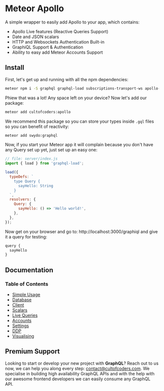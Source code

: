 # Meteor Apollo

A simple wrapper to easily add Apollo to your app, which contains:

* Apollo Live features (Reactive Queries Support)
* Date and JSON scalars
* HTTP and Websockets Authentication Built-in
* GraphiQL Support & Authentication
* Ability to easy add Meteor Accounts Support

## Install

First, let's get up and running with all the npm dependencies:

```bash
meteor npm i -S graphql graphql-load subscriptions-transport-ws apollo-live-server apollo-live-client apollo-client apollo-cache-inmemory apollo-link apollo-link-http apollo-link-ws express apollo-server-express uuid graphql-subscriptions body-parser graphql-tools graphql-type-json
```

Phiew that was a lot! Any space left on your device? Now let's add our package:

```bash
meteor add cultofcoders:apollo
```

We recommend this package so you can store your types inside `.gql` files so you can benefit of reactivity:

```bash
meteor add swydo:graphql
```

Now, if you start your Meteor app it will complain because you don't have any Query set up yet, just set up an easy one:

```js
// file: server/index.js
import { load } from 'graphql-load';

load({
  typeDefs: `
    type Query {
      sayHello: String
    }
  `,
  resolvers: {
    Query: {
      sayHello: () => 'Hello world!',
    },
  },
});
```

Now get on your browser and go to: http://localhost:3000/graphiql and give it a query for testing:

```js
query {
  sayHello
}
```

## Documentation

### Table of Contents

* [Simple Usage](docs/sample.md)
* [Database](docs/db.md)
* [Client](docs/client.md)
* [Scalars](docs/scalars.md)
* [Live Queries](docs/live_queries.md)
* [Accounts](docs/accounts.md)
* [Settings](docs/settings.md)
* [DDP](docs/ddp.md)
* [Visualising](docs/visualising.md)

## Premium Support

Looking to start or develop your new project with **GraphQL**? Reach out to us now, we can help you along every step: contact@cultofcoders.com. We specialise in building high availability GraphQL APIs and with the help with our awesome frontend developers we can easily consume any GraphQL API.

